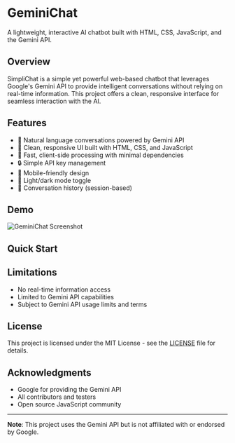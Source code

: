 # GeminiChat

A lightweight, interactive AI chatbot built with HTML, CSS, JavaScript, and the Gemini API.

## Overview

SimpliChat is a simple yet powerful web-based chatbot that leverages Google's Gemini API to provide intelligent conversations without relying on real-time information. This project offers a clean, responsive interface for seamless interaction with the AI.

## Features

- 💬 Natural language conversations powered by Gemini API
- 🎨 Clean, responsive UI built with HTML, CSS, and JavaScript
- 🚀 Fast, client-side processing with minimal dependencies
- 🔒 Simple API key management
- 📱 Mobile-friendly design
- 🌙 Light/dark mode toggle
- 📝 Conversation history (session-based)

## Demo

![GeminiChat Screenshot](![image](https://github.com/user-attachments/assets/b05f4888-67d3-4f9f-84ee-7d225b50b29c))

## Quick Start



## Limitations

- No real-time information access
- Limited to Gemini API capabilities
- Subject to Gemini API usage limits and terms

## License

This project is licensed under the MIT License - see the [LICENSE](LICENSE) file for details.

## Acknowledgments

- Google for providing the Gemini API
- All contributors and testers
- Open source JavaScript community

---

**Note**: This project uses the Gemini API but is not affiliated with or endorsed by Google.
